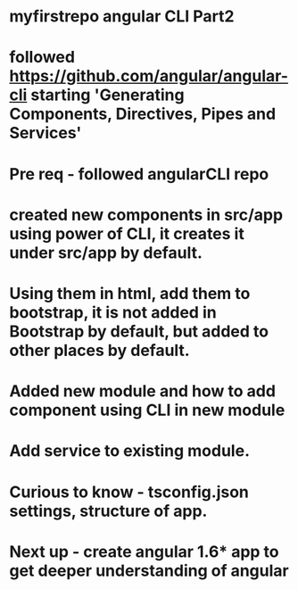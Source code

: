 # myfirstrepo angular CLI Part2
# followed https://github.com/angular/angular-cli starting 'Generating Components, Directives, Pipes and Services'
# Pre req - followed angularCLI repo
# created new components in src/app using power of CLI, it creates it under src/app by default.
# Using them in html, add them to bootstrap, it is not added in Bootstrap by default, but added to other places by  default.
# Added new module and how to add component using CLI in new module
# Add service to existing module.
# Curious to know - tsconfig.json settings, structure of app.

# Next up - create angular 1.6* app to get deeper understanding of angular